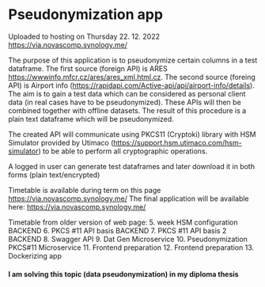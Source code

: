 # Pseudonymization app
Uploaded to hosting on Thursday 22. 12. 2022
https://via.novascomp.synology.me/

The purpose of this application is to pseudonymize certain columns in a test dataframe. 
The first source (foreign API) is ARES https://wwwinfo.mfcr.cz/ares/ares_xml.html.cz. 
The second source (foreing API) is Airport info (https://rapidapi.com/Active-api/api/airport-info/details). 
The aim is to gain a test data which can be considered as personal client data (in real cases have to be pseudonymized). These APIs will then be combined together with offline datasets. The result of this procedure is a plain text dataframe which will be pseudonymized.

The created API will communicate using PKCS11 (Cryptoki) library with HSM Simulator provided by Utimaco (https://support.hsm.utimaco.com/hsm-simulator) to be able to perform all cryptographic operations.

A logged in user can generate test dataframes and later download it in both forms (plain text/encrypted)

Timetable is available during term on this page https://via.novascomp.synology.me/
The final application will be available here: https://via.novascomp.synology.me/

Timetable from older version of web page:
5. week HSM configuration BACKEND
6. PKCS #11 API basis BACKEND
7. PKCS #11 API basis 2 BACKEND
8. Swagger API
9. Dat Gen Microservice
10. Pseudonymization PKCS#11 Microservice
11. Frontend preparation
12. Frontend preparation
13. Dockerizing app

#### I am solving this topic (data pseudonymization) in my diploma thesis


